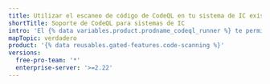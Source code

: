 ```yaml
---
title: Utilizar el escaneo de código de CodeQL en tu sistema de IC existente
shortTitle: Soporte de CodeQL para sistemas de IC
intro: 'El {% data variables.product.prodname_codeql_runner %} te permite utilizar tu sistema de IC existente para ejecutar el {% data variables.product.prodname_code_scanning %} de {% data variables.product.prodname_codeql %}.'
mapTopic: verdadero
product: '{% data reusables.gated-features.code-scanning %}'
versions:
  free-pro-team: '*'
  enterprise-server: '>=2.22'
---
```


